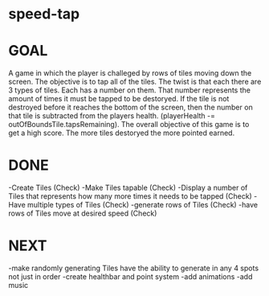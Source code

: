speed-tap
=========
GOAL
====
A game in which the player is challeged by rows of tiles moving down the screen. The objective is to tap all of the tiles. The twist is that each there are 3 types of tiles. Each has a number on them. That number represents the amount of times it must be tapped to be destoryed. If the tile is not destroyed before it reaches the bottom of the screen, then the number on that tile is subtracted from the players health. (playerHealth -= outOfBoundsTile.tapsRemaining). The overall objective of this game is to get a high score. The more tiles destoryed the more pointed earned.

DONE
====
-Create Tiles (Check)
-Make Tiles tapable (Check)
-Display a number of Tiles that represents how many more times it needs to be tapped (Check)
-Have multiple types of Tiles (Check)
-generate rows of Tiles (Check)
-have rows of Tiles move at desired speed (Check)

NEXT
====
-make randomly generating Tiles have the ability to generate in any 4 spots not just in order
-create healthbar and point system
-add animations
-add music

